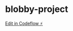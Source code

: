 # blobby-project

[Edit in Codeflow ⚡️](https://stackblitz.com/~/github.com/gonzalote99/blobby-project)